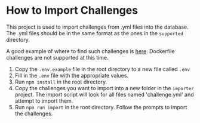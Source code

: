 # How to Import Challenges

This project is used to import challenges from .yml files into the database. The .yml files should be in the same format as the ones in the `supported` directory.

A good example of where to find such challenges is [here](https://github.com/csivitu/ctf-challenges/tree/master). Dockerfile challenges are not supported at this time.

1. Copy the `.env.example` file in the root directory to a new file called `.env`
1. Fill in the `.env` file with the appropriate values.
1. Run `npm install` in the root directory.
1. Copy the challenges you want to import into a new folder in the `importer` project. The import script will look for all files named 'challenge.yml' and attempt to import them.
1. Run `npm run import` in the root directory. Follow the prompts to import the challenges.
